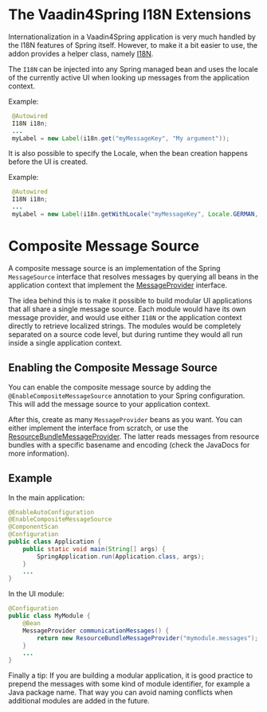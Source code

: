 The Vaadin4Spring I18N Extensions
=================================

Internationalization in a Vaadin4Spring application is very much handled by the I18N features of Spring itself.
However, to make it a bit easier to use, the addon provides a helper class, namely [I18N](src/main/java/org/vaadin/spring/i18n/I18N.java).

The ```I18N``` can be injected into any Spring managed bean and uses the locale of the currently active UI
when looking up messages from the application context.

Example:

```java
 @Autowired
 I18N i18n; 
 ...
 myLabel = new Label(i18n.get("myMessageKey", "My argument"));
```
It is also possible to specify the Locale, when the bean creation happens before the UI is created. 

Example:

```java
 @Autowired
 I18N i18n; 
 ...
 myLabel = new Label(i18n.getWithLocale("myMessageKey", Locale.GERMAN, "My argument"));
```
# Composite Message Source

A composite message source is an implementation of the Spring ```MessageSource``` interface
that resolves messages by querying all beans in the application context that implement the
[MessageProvider](src/main/java/org/vaadin/spring/i18n/MessageProvider.java) interface. 

The idea behind this is to make it possible to build modular UI applications that all share a single message source.
Each module would have its own message provider, and would use either ```I18N``` or the application context directly
to retrieve localized strings. The modules would be completely separated on a source code level, but during runtime they
would all run inside a single application context.

## Enabling the Composite Message Source

You can enable the composite message source by adding the ```@EnableCompositeMessageSource``` annotation to your
Spring configuration. This will add the message source to your application context.

After this, create as many ```MessageProvider``` beans as you want. You can either implement the interface from
scratch, or use the [ResourceBundleMessageProvider](src/main/java/org/vaadin/spring/i18n/ResourceBundleMessageProvider.java). The latter reads messages from
resource bundles with a specific basename and encoding (check the JavaDocs for more information).

## Example

In the main application:

```java
@EnableAutoConfiguration
@EnableCompositeMessageSource
@ComponentScan
@Configuration
public class Application {
    public static void main(String[] args) {
        SpringApplication.run(Application.class, args);
    }
    ...
}
```

In the UI module:

```java
@Configuration
public class MyModule {
    @Bean
    MessageProvider communicationMessages() {
        return new ResourceBundleMessageProvider("mymodule.messages"); // Will use UTF-8 by default
    }
    ...
}
```

Finally a tip: If you are building a modular application, it is good practice to prepend the messages with some kind
of module identifier, for example a Java package name. That way you can avoid naming conflicts when additional modules
are added in the future.

